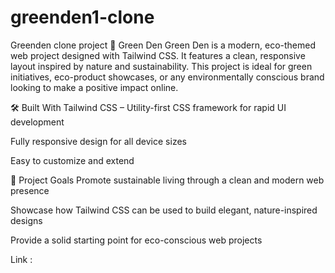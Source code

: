# greenden1-clone
Greenden clone project
🌿 Green Den Green Den is a modern, eco-themed web project designed with Tailwind CSS. It features a clean, responsive layout inspired by nature and sustainability. This project is ideal for green initiatives, eco-product showcases, or any environmentally conscious brand looking to make a positive impact online.

🛠️ Built With Tailwind CSS – Utility-first CSS framework for rapid UI development

Fully responsive design for all device sizes

Easy to customize and extend

📂 Project Goals Promote sustainable living through a clean and modern web presence

Showcase how Tailwind CSS can be used to build elegant, nature-inspired designs

Provide a solid starting point for eco-conscious web projects

Link :
